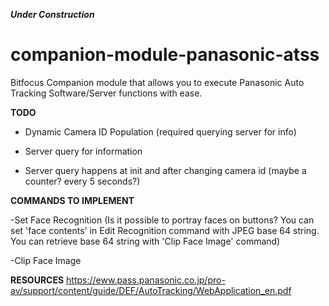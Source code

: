 **_Under Construction_**

# companion-module-panasonic-atss

Bitfocus Companion module that allows you to execute Panasonic Auto Tracking Software/Server functions with ease.

**TODO**

- Dynamic Camera ID Population (required querying server for info)

- Server query for information

- Server query happens at init and after changing camera id (maybe a counter? every 5 seconds?)

**COMMANDS TO IMPLEMENT**

-Set Face Recognition
(Is it possible to portray faces on buttons? You can set 'face contents' in Edit Recognition command with JPEG base 64 string.
You can retrieve base 64 string with 'Clip Face Image' command)

-Clip Face Image

**RESOURCES**
https://eww.pass.panasonic.co.jp/pro-av/support/content/guide/DEF/AutoTracking/WebApplication_en.pdf
